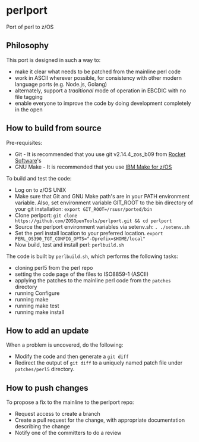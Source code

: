 # perlport
Port of perl to z/OS

## Philosophy

This port is designed in such a way to:
 - make it clear what needs to be patched from the mainline perl code
 - work in ASCII wherever possible, for consistency with other modern language ports (e.g. Node.js, Golang)
 - alternately, support a _traditional_ mode of operation in EBCDIC with no file tagging
 - enable everyone to improve the code by doing development completely in the open

## How to build from source

Pre-requisites:
 - Git - It is recommended that you use git v2.14.4_zos_b09 from [Rocket Software](https://www.rocketsoftware.com/zos-open-source)'s 
 - GNU Make - It is recommended that you use [IBM Make for z/OS](https://www-01.ibm.com/marketing/iwm/platform/mrs/assets?source=swg-dmzos)

To build and test the code:
 - Log on to z/OS UNIX
 - Make sure that Git and GNU Make path's are in your PATH environment variable.  Also, set environment variable GIT_ROOT to the bin directory of your git installation: `export GIT_ROOT=/rsusr/ported/bin`
 - Clone perlport: `git clone https://github.com/ZOSOpenTools/perlport.git && cd perlport`
 - Source the perlport environment variables via setenv.sh: `. ./setenv.sh`
 - Set the perl install location to your preferred location.  `export PERL_OS390_TGT_CONFIG_OPTS="-Dprefix=$HOME/local"`
 - Now build, test and install perl: `perlbuild.sh`

The code is built by `perlbuild.sh`, which performs the following tasks:
 - cloning perl5 from the perl repo
 - setting the code page of the files to ISO8859-1 (ASCII)
 - applying the patches to the mainline perl code from the `patches` directory
 - running Configure
 - running make
 - running make test
 - running make install

## How to add an update

When a problem is uncovered, do the following:
 - Modify the code and then generate a `git diff`
 - Redirect the output of `git diff` to a uniquely named patch file under `patches/perl5` directory.  

## How to push changes

To propose a fix to the mainline to the perlport repo:
 - Request access to create a branch
 - Create a pull request for the change, with appropriate documentation describing the change
 - Notify one of the committers to do a review
